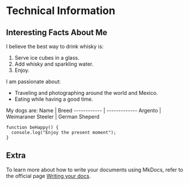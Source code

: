 # Technical Information

## Interesting Facts About Me

I believe the best way to drink whisky is:
1. Serve ice cubes in a glass.
1. Add whisky and sparkling water.
1. Enjoy.

I am passionate about:

* Traveling and photographing around the world and Mexico.
* Eating while having a good time.    

My dogs are:
Name | Breed
 ------------ | -------------
 Argento | Weimaraner
 Steeler | German Sheperd

```
function beHappy() {
  console.log("Enjoy the present moment");
}
```

## Extra  
To learn more about how to write your documents using MkDocs, refer to the official page [Writing your docs](https://www.mkdocs.org/user-guide/writing-your-docs/).